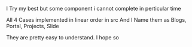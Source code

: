 I Try my best but some component i cannot complete in perticular time 

All 4 Cases implemented in linear order in src And I Name them as Blogs, Portal, Projects, Slide
 
They are pretty easy to understand. I hope so 